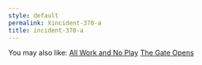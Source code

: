 ```yaml
---
style: default
permalink: Xincident-370-a
title: incident-370-a
---
```

You may also like:
[All Work and No Play](http://scp-wiki.net/all-work-and-no-play)
[The Gate Opens](http://scp-wiki.net/the-gate-opens)